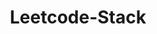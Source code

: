 ---
layout: posts_by_category
categories: Leetcode-Stack
title: Leetcode-Stack
permalink: /category/Leetcode-Stack
---